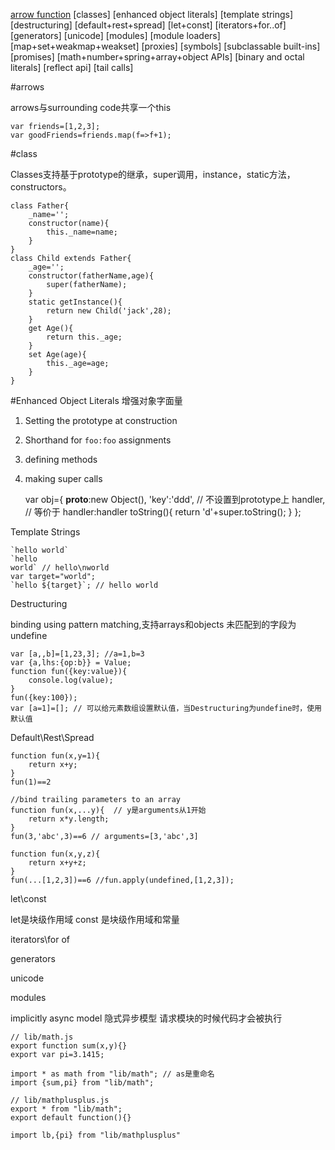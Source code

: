 [arrow function](a)
[classes]
[enhanced object literals]
[template strings]
[destructuring]
[default+rest+spread]
[let+const]
[iterators+for..of]
[generators]
[unicode]
[modules]
[module loaders]
[map+set+weakmap+weakset]
[proxies]
[symbols]
[subclassable built-ins]
[promises]
[math+number+spring+array+object APIs]
[binary and octal literals]
[reflect api]
[tail calls]

#arrows

arrows与surrounding code共享一个this

    var friends=[1,2,3];
    var goodFriends=friends.map(f=>f+1);
    
#class

Classes支持基于prototype的继承，super调用，instance，static方法，constructors。

    class Father{
        _name='';
        constructor(name){
            this._name=name;
        }
    }
    class Child extends Father{
        _age='';
        constructor(fatherName,age){
            super(fatherName);
        }
        static getInstance(){
            return new Child('jack',28);
        }
        get Age(){
            return this._age;
        }
        set Age(age){
            this._age=age;
        }
    }
    
#Enhanced Object Literals 增强对象字面量

1. Setting the prototype at construction
2. Shorthand for `foo:foo` assignments
3. defining methods
4. making super calls


    var obj={
        __proto__:new Object(),
        'key':'ddd', // 不设置到prototype上
        handler, // 等价于 handler:handler
        toString(){
            return 'd'+super.toString();
        }
    };
    
Template Strings

    `hello world`
    `hello
    world` // hello\nworld
    var target="world";
    `hello ${target}`; // hello world

Destructuring

binding using pattern matching,支持arrays和objects
未匹配到的字段为undefine

    var [a,,b]=[1,23,3]; //a=1,b=3
    var {a,lhs:{op:b}} = Value;
    function fun({key:value}){
        console.log(value);
    }
    fun({key:100});
    var [a=1]=[]; // 可以给元素数组设置默认值，当Destructuring为undefine时，使用默认值
    
Default\Rest\Spread

    function fun(x,y=1){
        return x+y;
    }
    fun(1)==2
    
    //bind trailing parameters to an array
    function fun(x,...y){  // y是arguments从1开始
        return x*y.length;
    }
    fun(3,'abc',3)==6 // arguments=[3,'abc',3]
    
    function fun(x,y,z){
        return x+y+z;
    }
    fun(...[1,2,3])==6 //fun.apply(undefined,[1,2,3]);
    
let\const

let是块级作用域
const 是块级作用域和常量

iterators\for of

generators

unicode


modules

implicitly async model 隐式异步模型
请求模块的时候代码才会被执行

    // lib/math.js
    export function sum(x,y){}
    export var pi=3.1415;
    
    import * as math from "lib/math"; // as是重命名
    import {sum,pi} from "lib/math";
    
    // lib/mathplusplus.js
    export * from "lib/math";
    export default function(){}
    
    import lb,{pi} from "lib/mathplusplus"  